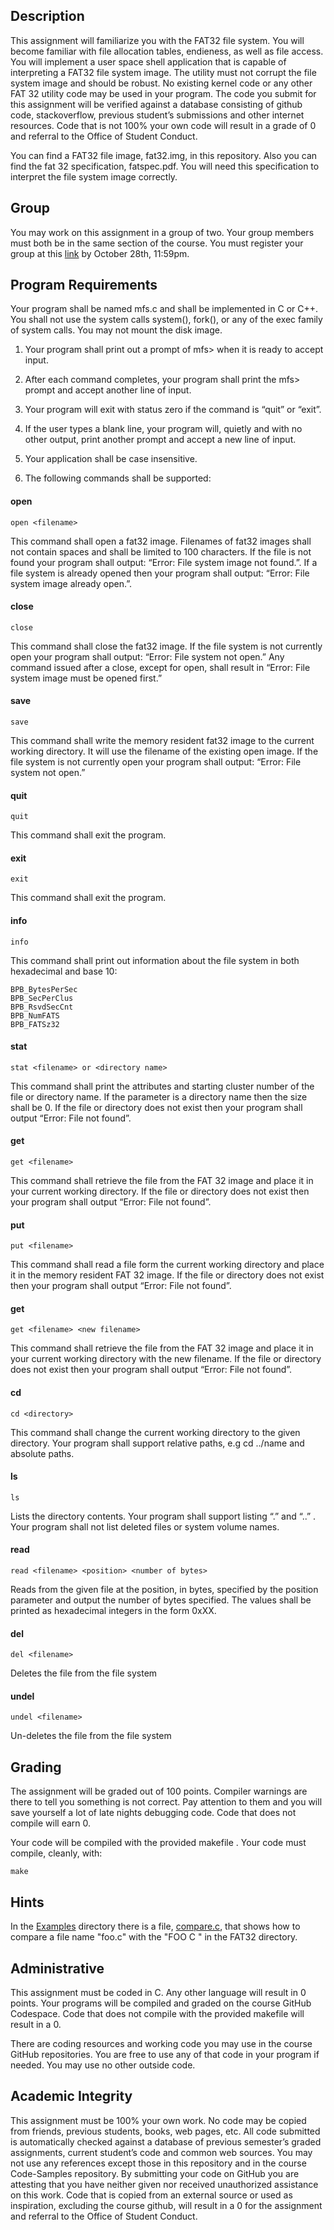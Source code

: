 ## Description

This assignment will familiarize you with the FAT32 file system.  You will become familiar with file allocation tables, endieness, as well as file access.  You will implement a user space shell application that is capable of interpreting a FAT32 file system image. The utility must not corrupt the file system image and should be robust.  No existing kernel code or any other FAT 32 utility code  may be used in your program.
The code you submit for this assignment will be verified against a database consisting of github code, stackoverflow, previous student’s submissions and other internet resources.  Code that is not 100% your own code will result in a grade of 0 and referral to the Office of Student Conduct.

You can find a FAT32 file image, fat32.img, in this repository.  Also you can find the fat 32 specification, fatspec.pdf.  You will need this specification to interpret the file system image correctly.

## Group 
You may work on this assignment in a group of two.  Your group members must both be in the same section of the course.  You must register your group at this [link](https://mavsuta-my.sharepoint.com/:x:/r/personal/trevor_bakker_uta_edu/Documents/Fall%202024%20Assignment%203%20Groups%20%20.xlsx?d=w11322791a62549439ece0a827cd7f621&csf=1&web=1&e=QdrhKz) by October 28th, 11:59pm.

## Program Requirements

Your program shall be named mfs.c and shall be implemented in C or C++.  You shall not use the system calls system(), fork(), or any of the exec family of system calls. You may not mount the disk image.

1. Your program shall print out a prompt of mfs> when it is ready to accept input.
2. After each command completes, your program shall print the mfs> prompt and accept another line of input.
3. Your program will exit with status zero if the command is “quit” or “exit”.
4. If the user types a blank line, your program will, quietly and with no other output, print another prompt and accept a new line of input.
5. Your application shall be case insensitive.

6. The following commands shall be supported:
   
#### open
```
open <filename>  
```
This command shall open a fat32 image.  Filenames of fat32 images shall not contain spaces and shall be limited to 100 characters.
If the file is not found your program shall output: “Error: File system image not found.”.  If a file system is already opened then your program shall output: “Error: File system image already open.”.

#### close
```
close
```
This command shall close the fat32 image.  If the file system is not currently open your program shall output: “Error: File system not open.”  Any command issued after a close, except for open, shall result in “Error: File system image must be opened first.”

#### save
```
save
```
This command shall write the memory resident fat32 image to the current working directory.  It will use the filename of the existing open image. If the file system is not currently open your program shall output: “Error: File system not open.”  

#### quit
```
quit   
```
This command shall exit the program.

#### exit
```
exit 
```
This command shall exit the program.

#### info
```
info
```
This command shall print out information about the file system in both hexadecimal and base 10:
```
BPB_BytesPerSec 
BPB_SecPerClus 
BPB_RsvdSecCnt
BPB_NumFATS
BPB_FATSz32
```

#### stat
```
stat <filename> or <directory name>
```
This command shall print the attributes and starting cluster number of the file or directory name.  If the parameter is a directory name then the size shall be 0. If the file or directory does not exist then your program shall output “Error: File not found”.

#### get
```
get <filename>
```
This command shall retrieve the file from the FAT 32 image and place it in your current working directory.   If the file or directory does not exist then your program shall output “Error: File not found”.

#### put
```
put <filename> 
```
This command shall read a file form the current working directory and place it in the memory resident FAT 32 image.   If the file or directory does not exist then your program shall output “Error: File not found”.

#### get
```
get <filename> <new filename>
```
This command shall retrieve the file from the FAT 32 image and place it in your current working directory with the new filename.   If the file or directory does not exist then your program shall output “Error: File not found”.

#### cd
```
cd <directory>
```
This command shall change the current working directory to the given directory.  Your program shall support relative paths, e.g cd ../name and absolute paths.

#### ls
```
ls
```
Lists the directory contents.  Your program shall support listing “.” and “..” .  Your program shall not list deleted files or system volume names.

#### read
```
read <filename> <position> <number of bytes>
```
Reads from the given file at the position, in bytes, specified by the position parameter and output the number of bytes specified. The values shall be printed as hexadecimal integers in the form 0xXX.

#### del
```
del <filename>
```
Deletes the file from the file system

#### undel
```
undel <filename>
```
Un-deletes the file from the file system

## Grading

The assignment will be graded out of 100 points. Compiler warnings are there to tell you something is not correct.  Pay attention to them and you will save yourself a lot of late nights debugging code.  Code that does not compile will earn 0.  

Your code will be compiled with the provided makefile .  Your code must compile, cleanly, with:

```make```

## Hints
In the [Examples](Examples) directory there is a file, [compare.c](Examples/compare.c), that shows how to compare a file name "foo.c" with the "FOO     C  " in the FAT32 directory.

## Administrative

This assignment must be coded in C. Any other language will result in 0 points. Your programs will be compiled and graded on the course GitHub Codespace. Code that does not compile with the provided makefile will result in a 0.

There are coding resources and working code you may use in the course GitHub repositories.  You are free to use any of that code in your program if needed. You may use no other outside code.

## Academic Integrity
This assignment must be 100% your own work. No code may be copied from friends,  previous students, books, web pages, etc. All code submitted is automatically checked against a database of previous semester’s graded assignments, current student’s code and common web sources. You may not use any references except those in this repository and in the course Code-Samples repository.  By submitting your code on GitHub you are attesting that 
you have neither given nor received unauthorized assistance on this work. Code that is copied from an external source or used as inspiration, excluding the course github, will result in a 0 for the assignment and referral to the Office of Student Conduct.



